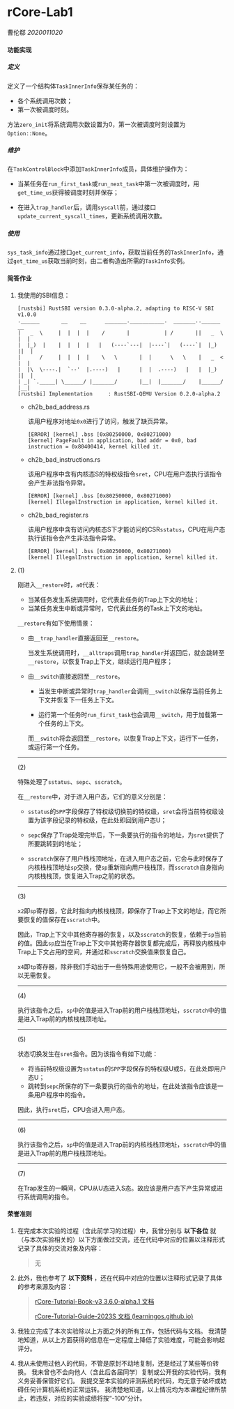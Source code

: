 # rCore-Lab1

曹伦郗 *2020011020*

#### 功能实现

##### 定义

定义了一个结构体`TaskInnerInfo`保存某任务的：

- 各个系统调用次数；
- 第一次被调度时刻。

方法`zero_init`将系统调用次数设置为0，第一次被调度时刻设置为`Option::None`。

##### 维护

在`TaskControlBlock`中添加`TaskInnerInfo`成员，具体维护操作为：

- 当某任务在`run_first_task`或`run_next_task`中第一次被调度时，用`get_time_us`获得被调度时刻并保存；

- 在进入`trap_handler`后，调用`syscall`前，通过接口`update_current_syscall_times`，更新系统调用次数。

##### 使用

`sys_task_info`通过接口`get_current_info`，获取当前任务的`TaskInnerInfo`，通过`get_time_us`获取当前时刻，由二者构造出所需的`TaskInfo`实例。

#### 简答作业

1. 我使用的SBI信息：

   ```
   [rustsbi] RustSBI version 0.3.0-alpha.2, adapting to RISC-V SBI v1.0.0
   .______       __    __      _______.___________.  _______..______   __
   |   _  \     |  |  |  |    /       |           | /       ||   _  \ |  |
   |  |_)  |    |  |  |  |   |   (----`---|  |----`|   (----`|  |_)  ||  |
   |      /     |  |  |  |    \   \       |  |      \   \    |   _  < |  |
   |  |\  \----.|  `--'  |.----)   |      |  |  .----)   |   |  |_)  ||  |
   | _| `._____| \______/ |_______/       |__|  |_______/    |______/ |__|
   [rustsbi] Implementation     : RustSBI-QEMU Version 0.2.0-alpha.2
   ```

   - ch2b_bad_address.rs

     该用户程序对地址`0x0`进行了访问，触发了缺页异常。

     ```
     [ERROR] [kernel] .bss [0x80250000, 0x80271000)
     [kernel] PageFault in application, bad addr = 0x0, bad instruction = 0x80400414, kernel killed it.
     ```

   - ch2b_bad_instructions.rs

     该用户程序中含有内核态S的特权级指令`sret`，CPU在用户态执行该指令会产生非法指令异常。

     ```
     [ERROR] [kernel] .bss [0x80250000, 0x80271000)
     [kernel] IllegalInstruction in application, kernel killed it.
     ```

   - ch2b_bad_register.rs

     该用户程序中含有访问内核态S下才能访问的CSR`sstatus`，CPU在用户态执行该指令会产生非法指令异常。
     
     ```
     [ERROR] [kernel] .bss [0x80250000, 0x80271000)
     [kernel] IllegalInstruction in application, kernel killed it.
     ```

2. (1)

   刚进入`__restore`时，`a0`代表：

   - 当某任务发生系统调用时，它代表此任务的Trap上下文的地址；
   - 当某任务发生中断或异常时，它代表此任务的Task上下文的地址。

   `__restore`有如下使用情景：

   - 由`__trap_handler`直接返回至`__restore`。

     当发生系统调用时，`__alltraps`调用`trap_handler`并返回后，就会跳转至`__restore`，以恢复Trap上下文，继续运行用户程序；

   - 由`__switch`直接返回至`__restore`。

     - 当发生中断或异常时`trap_handler`会调用`__switch`以保存当前任务上下文并恢复下一任务上下文。

     - 运行第一个任务时`run_first_task`也会调用`__switch`，用于加载第一个任务的上下文。
     
     而`__switch`将会返回至`__restore`，以恢复Trap上下文，运行下一任务，或运行第一个任务。

   ---

   (2)

   特殊处理了`sstatus`、`sepc`、`sscratch`。

   在`__restore`中，对于进入用户态，它们的意义分别是：

   - `sstatus`的`SPP`字段保存了特权级切换前的特权级，`sret`会将当前特权级设置为该字段记录的特权级，在此处即回到用户态U；

   - `sepc`保存了Trap处理完毕后，下一条要执行的指令的地址，为`sret`提供了所要跳转到的地址；

   - `sscratch`保存了用户栈栈顶地址，在进入用户态之前，它会与此时保存了内核栈栈顶地址`sp`交换，使`sp`重新指向用户栈栈顶，而`sscratch`自身指向内核栈栈顶，恢复进入Trap之前的状态。

   ---

   (3)

   `x2`即`sp`寄存器，它此时指向内核栈栈顶，即保存了Trap上下文的地址，而它所要恢复的值保存在`sscratch`中。

   因此，Trap上下文中其他寄存器的恢复，以及`sscratch`的恢复，依赖于`sp`当前的值。因此`sp`应当在Trap上下文中其他寄存器恢复都完成后，再释放内核栈中Trap上下文占用的空间，并通过和`sscratch`交换值来恢复自己。

   `x4`即`tp`寄存器，除非我们手动出于一些特殊用途使用它，一般不会被用到，所以无需恢复。

   ---

   (4)

   执行该指令之后，`sp`中的值是进入Trap前的用户栈栈顶地址，`sscratch`中的值是进入Trap前的内核栈栈顶地址。

   ---

   (5)

   状态切换发生在`sret`指令。因为该指令有如下功能：

   - 将当前特权级设置为`sstatus`的`SPP`字段保存的特权级U或S，在此处即用户态U；
   - 跳转到`sepc`所保存的下一条要执行的指令的地址，在此处该指令应该是一条用户程序中的指令。

   因此，执行`sret`后，CPU会进入用户态。

   ---

   (6)

   执行该指令之后，`sp`中的值是进入Trap前的内核栈栈顶地址，`sscratch`中的值是进入Trap前的用户栈栈顶地址。

   ---

   (7)

   在Trap发生的一瞬间，CPU从U态进入S态。故应该是用户态下产生异常或进行系统调用的指令。

#### 荣誉准则

1. 在完成本次实验的过程（含此前学习的过程）中，我曾分别与 **以下各位** 就（与本次实验相关的）以下方面做过交流，还在代码中对应的位置以注释形式记录了具体的交流对象及内容：

   > 无

2. 此外，我也参考了 **以下资料** ，还在代码中对应的位置以注释形式记录了具体的参考来源及内容：

   > [rCore-Tutorial-Book-v3 3.6.0-alpha.1 文档](https://learningos.github.io/rCore-Tutorial-Book-v3/index.html#)
   >
   > [rCore-Tutorial-Guide-2023S 文档 (learningos.github.io)](https://learningos.github.io/rCore-Tutorial-Guide-2023S/index.html)

3. 我独立完成了本次实验除以上方面之外的所有工作，包括代码与文档。 我清楚地知道，从以上方面获得的信息在一定程度上降低了实验难度，可能会影响起评分。

4. 我从未使用过他人的代码，不管是原封不动地复制，还是经过了某些等价转换。 我未曾也不会向他人（含此后各届同学）复制或公开我的实验代码，我有义务妥善保管好它们。 我提交至本实验的评测系统的代码，均无意于破坏或妨碍任何计算机系统的正常运转。 我清楚地知道，以上情况均为本课程纪律所禁止，若违反，对应的实验成绩将按“-100”分计。

